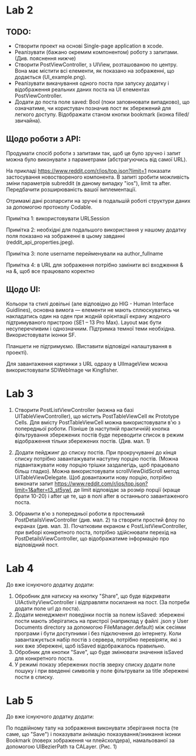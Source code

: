 # Lab 2

## TODO:
- Створити проект на основі Single-page application в xcode.
- Реалізувати (бажано окремим компонентом) роботу з запитами. (Див. пояснення нижче)
- Створити PostViewController, з UIView, розташованою по центру. Вона має містити всі елементи, як показано на зображенні, що додається (UI_example.png).
- Реалізувати викачування одного поста при запуску додатку і відображення реальних даних поста на UI елементах PostViewController.
- Додати до поста поле saved: Bool (поки заповнювати випадково), що означатиме, чи користувач позначив пост як збережений для легкого доступу. Відображати станом кнопки bookmark (іконка filled/звичайна).


## Щодо роботи з API:
Продумати спосіб роботи з запитами так, щоб це було зручно і запит можна було виконувати з параметрами (абстрагуючись від самої URL).

На прикладі https://www.reddit.com/r/ios/top.json?limit=1 показати застосування новоствореного компонента. В запиті зробити можливість зміни параметрів subreddit (в даному випадку "ios"), limit та after. Передбачити розширюваність вашої імплементації.

Отримамі дані розпарсити на зручні в подальшій роботі структури даних за допомогою протоколу Codable.


Примітка 1: використовувати URLSession

Примітка 2: необхідні для подальшого використання у нашому додатку поля показано на зображенні в цьому завданні (reddit_api_properties.jpeg).

Примітка 3: поле username перейменували на author_fullname

Примітка 4: в URL для зображення потрібно замінити всі входження &amp; на &, щоб все працювало коректно


## Щодо UI:
Кольори та стилі довільні (але відповідно до HIG - Human Interface Guidlines), основна вимога — елементи не мають сплюскуватись чи накладатись один на оден при жодній орієнтації екрану жодного підтримуваного пристрою (SE1 – 13 Pro Max). Layout має бути несуперечливим і однозначним. Підтримка темної теми необхідна. Використовувати іконки SF.

Планшети не підтримуємо. (Виставити відповідні налаштування в проекті).

Для завантаження картинки з URL одразу в UIImageView можна використовувати SDWebImage чи Kingfisher.




# Lab 3

1. Створити PostListViewController (можна на базі UITableViewController), що містить PostTableViewCell як Prototype Cells. Для вмісту PostTableViewCell можна використовувати в'ю з попередньої роботи. Пізніше (в наступній практичній) кнопка фільтрування збережених постів буде переводити список в режим відображення тільки збережених постів. (Див. мал. 1)

2. Додати пейджинг до списку постів. При прокручуванні до кінця списку потрібно завантажувати наступну порцію постів. (Можна підвантажувати нову порцію трішки заздалегідь, щоб працювало більш гладко). Можна використовувати scrollViewDidScroll метод UITableViewDelegate. Щоб довантажити нову порцію, потрібно виконати запит https://www.reddit.com/r/ios/top.json?limit=1&after=t3_st5ywl, де limit відповідає за розмір порції (краще брати 10-20) і after це те, що в полі after в останнього завантаженого поста.

3. Обрамити в'ю з попередньої роботи в простенький PostDetailsViewController (див. мал. 2) та створити простий флоу по екранах (див. мал. 3). Початковим екраном є PostListViewController, при виборі конкретного поста, потрібно здійснювати перехід на PostDetailsViewController, що відображатиме інформацію про відповідний пост.




# Lab 4

До вже існуючого додатку додати:

1. Обробник для натиску на кнопку "Share", що буде відкривати UIActivityViewController і відправляти посилання на пост. (За потреби додати поле url до поста).
2. Додати менеджмент поведінки постів за полем isSaved: збережені пости мають зберігатись на пристрої (наприклад у файлі .json у User Documents directory за допомогою FileManager.default) між сесіями програми і бути доступними і без підключення до інтернету. Коли завантажується набір постів з сервера, потрібно перевіряти, які з них вже збережені, щоб isSaved відображалось правильно.
3. Обробник для кнопки "Save", що буде змінювати значення isSaved для конкретного поста.
4. У режимі показу збережених постів зверху списку додати поле пошуку і при введенні символів у поле фільтрувати за title збережені пости в списку.



# Lab 5

До вже існуючого додатку додати:

По подвійному тапу на зображення виконувати зберігання поста (те саме, що "Save") і показувати анімацію показування/зникання іконки Bookmark (поверх зображення чи плейсхолдера), намальованої за допомогою UIBezierPath та CALayer. (Рис. 1)
